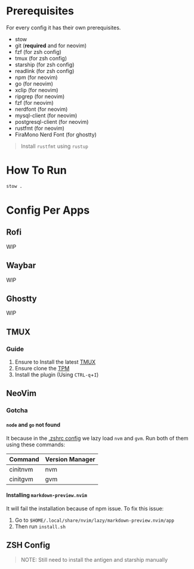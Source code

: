 # Prerequisites

For every config it has their own prerequisites.

- stow
- git (**required** and for neovim)
- fzf (for zsh config)
- tmux (for zsh config)
- starship (for zsh config)
- readlink (for zsh config)
- npm (for neovim)
- go (for neovim)
- xclip (for neovim)
- ripgrep (for neovim)
- fzf (for neovim)
- nerdfont (for neovim)
- mysql-client (for neovim)
- postgresql-client (for neovim)
- rustfmt (for neovim)
- FiraMono Nerd Font (for ghostty)

> Install `rustfmt` using `rustup`

# How To Run

```bash
stow .
```

# Config Per Apps

## Rofi

WIP

## Waybar

WIP

## Ghostty

WIP

## TMUX

### Guide

1. Ensure to Install the latest [TMUX](https://github.com/tmux/tmux/wiki/Installing)
1. Ensure clone the [TPM](https://github.com/tmux-plugins/tpm?tab=readme-ov-file#installation)
1. Install the plugin (Using `CTRL-q`+`I`)

## NeoVim

### Gotcha

#### `node` and `go` not found

It because in the [.zshrc config](#zsh-config) we lazy load `nvm` and `gvm`. Run both of them using these commands:

| Command  | Version Manager |
| -------- | --------------- |
| cinitnvm | nvm             |
| cinitgvm | gvm             |

#### Installing `markdown-preview.nvim`

It will fail the installation because of npm issue. To fix this issue:

1. Go to `$HOME/.local/share/nvim/lazy/markdown-preview.nvim/app`
1. Then run `install.sh`

## ZSH Config

> NOTE:
> Still need to install the antigen and starship manually
